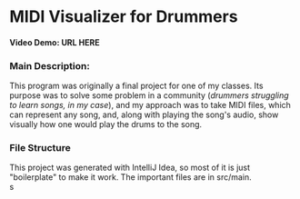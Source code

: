 # MIDI Visualizer for Drummers
#### Video Demo: <strong>URL HERE</strong>
### Main Description:
This program was originally a final project for one of my classes. Its purpose was to solve some problem in a community (*drummers struggling to learn songs, in my case*), and my approach was to take MIDI files, which can represent any song, and, along with playing the song's audio, show visually how one would play the drums to the song.
### File Structure
This project was generated with IntelliJ Idea, so most of it is just "boilerplate" to make it work. The important files are in src/main.
<br>
s
